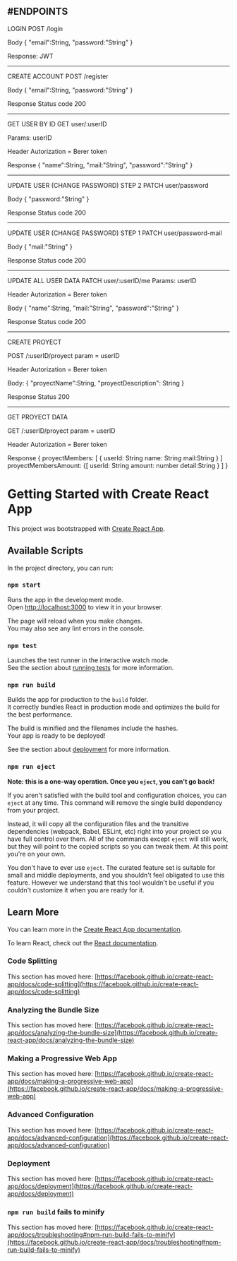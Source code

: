 #ENDPOINTS
-------------------------------------------------

LOGIN
POST /login

Body
{
"email":String,
"password:"String"
}

Response:
JWT

--------------------------------------------

CREATE ACCOUNT
POST /register

Body
{
"email":String,
"password:"String"
}

Response
Status code 200

--------------------------------------------
GET USER BY ID
GET user/:userID

Params: userID

Header
Autorization = Berer token

Response
{
"name":String,
"mail:"String",
"password":"String"
}



--------------------------------------------
UPDATE USER (CHANGE PASSWORD) STEP 2
PATCH user/password

Body
{
"password:"String"
}

Response
Status code 200


--------------------------------------------

UPDATE USER (CHANGE PASSWORD) STEP 1
PATCH user/password-mail

Body
{
"mail:"String"
}

Response
Status code 200

-------------------------------------------------

UPDATE ALL USER DATA
PATCH user/:userID/me
Params: userID

Header
Autorization = Berer token

Body
{
"name":String,
"mail:"String",
"password":"String"
}

Response
Status code 200

-------------------------------------------------
CREATE PROYECT

POST /:userID/proyect
param = userID

Header
Autorization = Berer token

Body:
{
"proyectName":String,
"proyectDescription": String
}

Response
Status 200

-------------------------------------------------

GET PROYECT DATA

GET /:userID/proyect
param = userID

Header
Autorization = Berer token

Response
{
proyectMembers: [
{
userId: String
name: String
mail:String
}
]
proyectMembersAmount: {[
userId: String
amount: number
detail:String
}
]
}


# Getting Started with Create React App

This project was bootstrapped with [Create React App](https://github.com/facebook/create-react-app).

## Available Scripts

In the project directory, you can run:

### `npm start`

Runs the app in the development mode.\
Open [http://localhost:3000](http://localhost:3000) to view it in your browser.

The page will reload when you make changes.\
You may also see any lint errors in the console.

### `npm test`

Launches the test runner in the interactive watch mode.\
See the section about [running tests](https://facebook.github.io/create-react-app/docs/running-tests) for more information.

### `npm run build`

Builds the app for production to the `build` folder.\
It correctly bundles React in production mode and optimizes the build for the best performance.

The build is minified and the filenames include the hashes.\
Your app is ready to be deployed!

See the section about [deployment](https://facebook.github.io/create-react-app/docs/deployment) for more information.

### `npm run eject`

**Note: this is a one-way operation. Once you `eject`, you can't go back!**

If you aren't satisfied with the build tool and configuration choices, you can `eject` at any time. This command will remove the single build dependency from your project.

Instead, it will copy all the configuration files and the transitive dependencies (webpack, Babel, ESLint, etc) right into your project so you have full control over them. All of the commands except `eject` will still work, but they will point to the copied scripts so you can tweak them. At this point you're on your own.

You don't have to ever use `eject`. The curated feature set is suitable for small and middle deployments, and you shouldn't feel obligated to use this feature. However we understand that this tool wouldn't be useful if you couldn't customize it when you are ready for it.

## Learn More

You can learn more in the [Create React App documentation](https://facebook.github.io/create-react-app/docs/getting-started).

To learn React, check out the [React documentation](https://reactjs.org/).

### Code Splitting

This section has moved here: [https://facebook.github.io/create-react-app/docs/code-splitting](https://facebook.github.io/create-react-app/docs/code-splitting)

### Analyzing the Bundle Size

This section has moved here: [https://facebook.github.io/create-react-app/docs/analyzing-the-bundle-size](https://facebook.github.io/create-react-app/docs/analyzing-the-bundle-size)

### Making a Progressive Web App

This section has moved here: [https://facebook.github.io/create-react-app/docs/making-a-progressive-web-app](https://facebook.github.io/create-react-app/docs/making-a-progressive-web-app)

### Advanced Configuration

This section has moved here: [https://facebook.github.io/create-react-app/docs/advanced-configuration](https://facebook.github.io/create-react-app/docs/advanced-configuration)

### Deployment

This section has moved here: [https://facebook.github.io/create-react-app/docs/deployment](https://facebook.github.io/create-react-app/docs/deployment)

### `npm run build` fails to minify

This section has moved here: [https://facebook.github.io/create-react-app/docs/troubleshooting#npm-run-build-fails-to-minify](https://facebook.github.io/create-react-app/docs/troubleshooting#npm-run-build-fails-to-minify)
